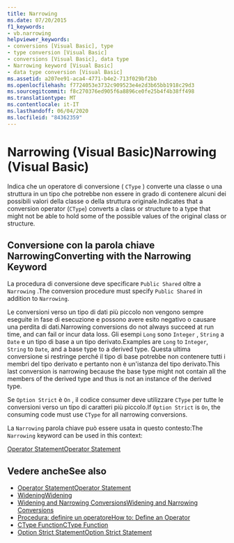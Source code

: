 ```yaml
---
title: Narrowing
ms.date: 07/20/2015
f1_keywords:
- vb.narrowing
helpviewer_keywords:
- conversions [Visual Basic], type
- type conversion [Visual Basic]
- conversions [Visual Basic], data type
- Narrowing keyword [Visual Basic]
- data type conversion [Visual Basic]
ms.assetid: a207ee91-aca4-4771-b4e2-713f029bf2bb
ms.openlocfilehash: f7724053e3732c909523e4e2d3b65bb1918c29d3
ms.sourcegitcommit: f8c270376ed905f6a8896ce0fe25b4f4b38ff498
ms.translationtype: MT
ms.contentlocale: it-IT
ms.lasthandoff: 06/04/2020
ms.locfileid: "84362359"
---
```

# <a name="narrowing-visual-basic"></a><span data-ttu-id="a5141-102">Narrowing (Visual Basic)</span><span class="sxs-lookup"><span data-stu-id="a5141-102">Narrowing (Visual Basic)</span></span>
<span data-ttu-id="a5141-103">Indica che un operatore di conversione ( `CType` ) converte una classe o una struttura in un tipo che potrebbe non essere in grado di contenere alcuni dei possibili valori della classe o della struttura originale.</span><span class="sxs-lookup"><span data-stu-id="a5141-103">Indicates that a conversion operator (`CType`) converts a class or structure to a type that might not be able to hold some of the possible values of the original class or structure.</span></span>  
  
## <a name="converting-with-the-narrowing-keyword"></a><span data-ttu-id="a5141-104">Conversione con la parola chiave Narrowing</span><span class="sxs-lookup"><span data-stu-id="a5141-104">Converting with the Narrowing Keyword</span></span>  
 <span data-ttu-id="a5141-105">La procedura di conversione deve specificare `Public Shared` oltre a `Narrowing` .</span><span class="sxs-lookup"><span data-stu-id="a5141-105">The conversion procedure must specify `Public Shared` in addition to `Narrowing`.</span></span>  
  
 <span data-ttu-id="a5141-106">Le conversioni verso un tipo di dati più piccolo non vengono sempre eseguite in fase di esecuzione e possono avere esito negativo o causare una perdita di dati.</span><span class="sxs-lookup"><span data-stu-id="a5141-106">Narrowing conversions do not always succeed at run time, and can fail or incur data loss.</span></span> <span data-ttu-id="a5141-107">Gli esempi `Long` sono `Integer` , `String` a `Date` e un tipo di base a un tipo derivato.</span><span class="sxs-lookup"><span data-stu-id="a5141-107">Examples are `Long` to `Integer`, `String` to `Date`, and a base type to a derived type.</span></span> <span data-ttu-id="a5141-108">Questa ultima conversione si restringe perché il tipo di base potrebbe non contenere tutti i membri del tipo derivato e pertanto non è un'istanza del tipo derivato.</span><span class="sxs-lookup"><span data-stu-id="a5141-108">This last conversion is narrowing because the base type might not contain all the members of the derived type and thus is not an instance of the derived type.</span></span>  
  
 <span data-ttu-id="a5141-109">Se `Option Strict` è `On` , il codice consumer deve utilizzare `CType` per tutte le conversioni verso un tipo di caratteri più piccolo.</span><span class="sxs-lookup"><span data-stu-id="a5141-109">If `Option Strict` is `On`, the consuming code must use `CType` for all narrowing conversions.</span></span>  
  
 <span data-ttu-id="a5141-110">La `Narrowing` parola chiave può essere usata in questo contesto:</span><span class="sxs-lookup"><span data-stu-id="a5141-110">The `Narrowing` keyword can be used in this context:</span></span>  
  
 [<span data-ttu-id="a5141-111">Operator Statement</span><span class="sxs-lookup"><span data-stu-id="a5141-111">Operator Statement</span></span>](../statements/operator-statement.md)  
  
## <a name="see-also"></a><span data-ttu-id="a5141-112">Vedere anche</span><span class="sxs-lookup"><span data-stu-id="a5141-112">See also</span></span>

- [<span data-ttu-id="a5141-113">Operator Statement</span><span class="sxs-lookup"><span data-stu-id="a5141-113">Operator Statement</span></span>](../statements/operator-statement.md)
- [<span data-ttu-id="a5141-114">Widening</span><span class="sxs-lookup"><span data-stu-id="a5141-114">Widening</span></span>](widening.md)
- [<span data-ttu-id="a5141-115">Widening and Narrowing Conversions</span><span class="sxs-lookup"><span data-stu-id="a5141-115">Widening and Narrowing Conversions</span></span>](../../programming-guide/language-features/data-types/widening-and-narrowing-conversions.md)
- [<span data-ttu-id="a5141-116">Procedura: definire un operatore</span><span class="sxs-lookup"><span data-stu-id="a5141-116">How to: Define an Operator</span></span>](../../programming-guide/language-features/procedures/how-to-define-an-operator.md)
- [<span data-ttu-id="a5141-117">CType Function</span><span class="sxs-lookup"><span data-stu-id="a5141-117">CType Function</span></span>](../functions/ctype-function.md)
- [<span data-ttu-id="a5141-118">Option Strict Statement</span><span class="sxs-lookup"><span data-stu-id="a5141-118">Option Strict Statement</span></span>](../statements/option-strict-statement.md)
